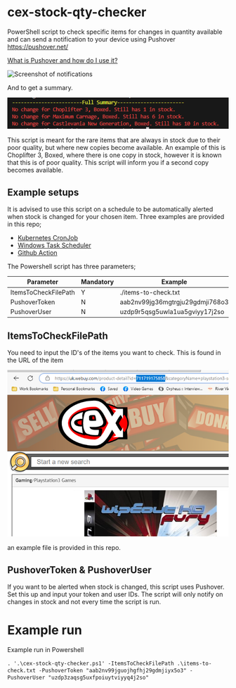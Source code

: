 # cex-stock-qty-checker
PowerShell script to check specific items for changes in quantity available and can send a notification to your device using Pushover
https://pushover.net/

[What is Pushover and how do I use it?](https://support.pushover.net/i7-what-is-pushover-and-how-do-i-use-it)

![Screenshot of notifications](repo-images/image-4.PNG)

And to get a summary.

![summary of what is currently in stock](repo-images/image-2.png)

This script is meant for the rare items that are always in stock due to their poor quality, but where new copies become available. An example of this is Choplifter 3, Boxed, where there is one copy in stock, however it is known that this is of poor quality. This script will inform you if a second copy becomes available.

## Example setups
It is advised to use this script on a schedule to be automatically alerted when stock is changed for your chosen item. Three examples are provided in this repo;

- [Kubernetes CronJob](kubernetes-deployments/cex-stock-qty-checker.yml)
- [Windows Task Scheduler](windows-task-scheduler-example/cex-stock-qty-checker.xml)
- [Github Action](.github/workflows/stockcheck.yml)

The Powershell script has three parameters;

|  Parameter | Mandatory  |  Example | Notes  |   
|---|---|---|---|
|  ItemsToCheckFilePath |  Y |  ./items-to-check.txt |   |   
|  PushoverToken | N  | aab2nv99jg36mgtrgju29gdmji768o3  | https://pushover.net  |   
|  PushoverUser |  N |  uzdp9r5qsg5uwla1ua5gviyy17j2so |  https://pushover.net |   


## ItemsToCheckFilePath
You need to input the ID's of the items you want to check. This is found in the URL of the item

![example of where to get the ID of the product](repo-images/image.png) 

an example file is provided in this repo.

## PushoverToken & PushoverUser
If you want to be alerted when stock is changed, this script uses Pushover. Set this up and input your token and user IDs. The script will only notify on changes in stock and not every time the script is run.

# Example run
Example run in Powershell

```pwsh
. '.\cex-stock-qty-checker.ps1' -ItemsToCheckFilePath .\items-to-check.txt -PushoverToken "aab2nv99jguojhgfhj29gdmjiyx5o3" -PushoverUser "uzdp3zaqsg5uxfpoiuytviyyq4j2so"
```
